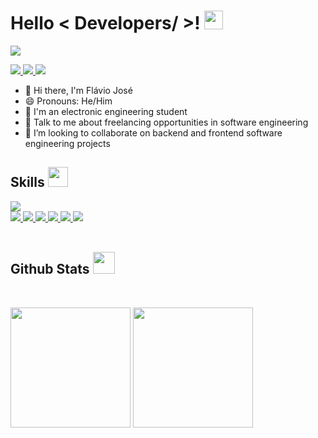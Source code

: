 <h1> Hello < Developers/ >! <img src = "https://raw.githubusercontent.com/MartinHeinz/MartinHeinz/master/wave.gif" width = 30px> </h1>
<p align='center'>
</p>

<p>
  <a href="https://github.com/DenverCoder1/readme-typing-svg"><img src="https://readme-typing-svg.herokuapp.com?&font=IBM+Plex+Sans&color=abcdef&size=20&lines=Welcome+to+my+GitHub+Profile!" /></a>
</p>

   <a href="www.linkedin.com/in/flávio-jcosta" target="_blank">
    <img src="https://img.shields.io/badge/LinkedIn-0077B5?style=for-the-badge&logo=linkedin&logoColor=white">
  </a>   
   <a href="https://stackoverflow.com/users/18368570/fl%c3%81vio-jose-da-costa-filho" target="_blank">
    <img  src="https://img.shields.io/badge/Stack_Overflow-FE7A16?style=for-the-badge&logo=stack-overflow&logoColor=white">
  </a>
   <a href="mailto:flaviojcostafilho@gmail.com" target="_blank">
    <img  src="https://img.shields.io/badge/Gmail-0077B5?style=for-the-badge&logo=Gmail&logoColor=white">
  </a>

- 👋 Hi there, I'm Flávio José
- 😄 Pronouns: He/Him
- 💼 I'm an electronic engineering student
- 💬 Talk to me about freelancing opportunities in software engineering
- 👯 I’m looking to collaborate on backend and frontend software engineering projects

<h2> Skills <img src = "https://media2.giphy.com/media/QssGEmpkyEOhBCb7e1/giphy.gif?cid=ecf05e47a0n3gi1bfqntqmob8g9aid1oyj2wr3ds3mg700bl&rid=giphy.gif" width = 32px> </h2>


  <a href="https://www.javascript.com/" target="_blank">
    <img  src="https://img.shields.io/badge/Javascript-F7DF22?style=for-the-badge&logo=Javascript&logoColor=white">
  </a>
	<br/>
  <a href="https://www.typescriptlang.org/" target="_blank">
    <img  src="https://img.shields.io/badge/Typescript-0077B5?style=for-the-badge&logo=Typescript&logoColor=white">
  </a>

  <a href="https://reactjs.org/" target="_blank"> 
    <img  src="https://img.shields.io/badge/React-3776AB?style=for-the-badge&logo=React&logoColor=white">
  </a>

  <a href="https://nextjs.org/" target="_blank"> 
    <img  src="https://img.shields.io/badge/NEXTJS-000000?style=for-the-badge&logo=NEXT.JS&logoColor=white">
  </a>

   <a href="https://developer.mozilla.org/pt-BR/docs/Web/CSS" target="_blank">
    <img  src="https://img.shields.io/badge/CSS-163256?style=for-the-badge&logo=css3&logoColor=white">
  </a>

   <a href="https://developer.mozilla.org/pt-BR/docs/Web/HTML" target="_blank">
    <img  src="https://img.shields.io/badge/HTML-DD4B25?style=for-the-badge&logo=html5&logoColor=white">
  </a>

   <a href="https://nodejs.org/en/" target="_blank">
    <img  src="https://img.shields.io/badge/NODEJS-026E00?style=for-the-badge&logo=Node.Js&logoColor=white">
  </a>

  

<br/>
<br/>
<h2> Github Stats  <img src = "https://i.pinimg.com/originals/65/c4/f4/65c4f452571be1261e9c623f7da488ac.gif" width = 35px> </h2>
  <br/>
  <p align="start">
    <a href="https://github.com/anuraghazra/github-readme-stats"><img src="https://github-readme-stats.vercel.app/api?username=flaviojcf&show_icons=true&count_private=true&theme=algolia" height="192px"/></a>
	  <img src="https://github-readme-stats.vercel.app/api/top-langs?username=flaviojcf&show_icons=true&locale=en&layout=compact&theme=algolia" height="192px"/>
  <br/>
  </p>
